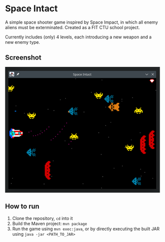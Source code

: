 # Space Intact

A simple space shooter game inspired by Space Impact, in which all enemy aliens must be exterminated. Created as a FIT CTU school project.

Currently includes (only) 4 levels, each introducing a new weapon and a new enemy type.

## Screenshot

![Screenshot](screenshot.png)

## How to run

1. Clone the repository, `cd` into it
2. Build the Maven project: `mvn package`
3. Run the game using `mvn exec:java`, or by directly executing the built JAR using `java -jar <PATH_TO_JAR>`
